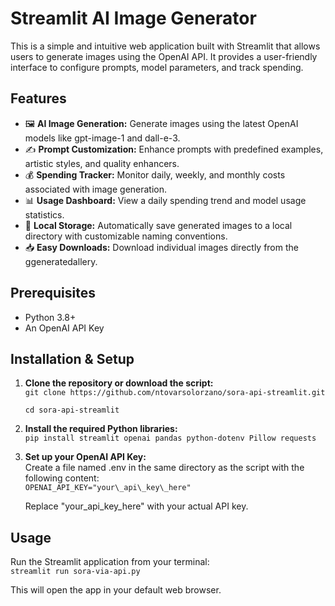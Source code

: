 # **Streamlit AI Image Generator**

This is a simple and intuitive web application built with Streamlit that allows users to generate images using the OpenAI API. It provides a user-friendly interface to configure prompts, model parameters, and track spending.

## **Features**

* 🖼️ **AI Image Generation:** Generate images using the latest OpenAI models like gpt-image-1 and dall-e-3.  
* ✍️ **Prompt Customization:** Enhance prompts with predefined examples, artistic styles, and quality enhancers.  
* 💰 **Spending Tracker:** Monitor daily, weekly, and monthly costs associated with image generation.  
* 📊 **Usage Dashboard:** View a daily spending trend and model usage statistics.  
* 📁 **Local Storage:** Automatically save generated images to a local directory with customizable naming conventions.  
* 📥 **Easy Downloads:** Download individual images directly from the ggeneratedallery.

## **Prerequisites**

* Python 3.8+  
* An OpenAI API Key

## **Installation & Setup**

1. **Clone the repository or download the script:**  
   `git clone https://github.com/ntovarsolorzano/sora-api-streamlit.git`
   
   `cd sora-api-streamlit`  

3. **Install the required Python libraries:**  
   `pip install streamlit openai pandas python-dotenv Pillow requests`

4. **Set up your OpenAI API Key:**  
   Create a file named .env in the same directory as the script with the following content:  
   `OPENAI_API_KEY="your\_api\_key\_here"`

   Replace "your\_api\_key\_here" with your actual API key.

## **Usage**

Run the Streamlit application from your terminal:  
`streamlit run sora-via-api.py`  

This will open the app in your default web browser.
